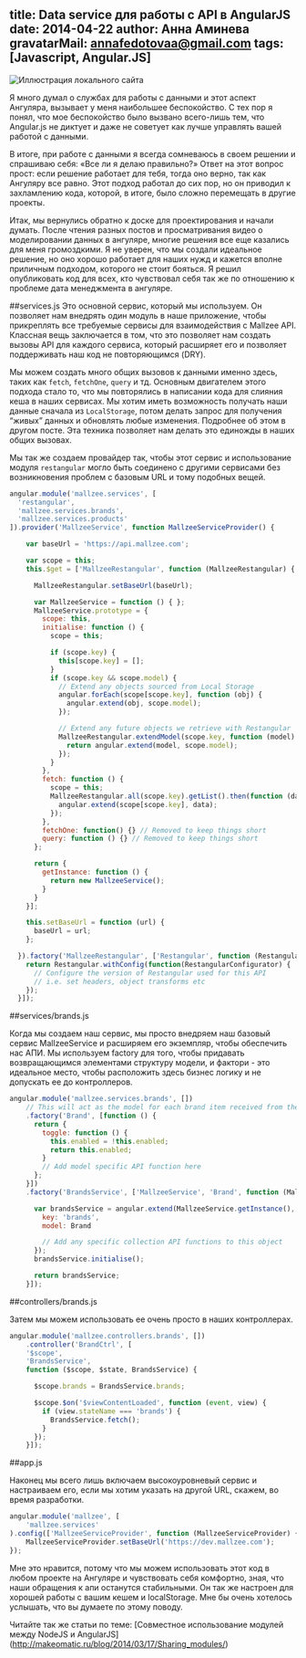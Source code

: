 title: Data service для работы с API в AngularJS
date: 2014-04-22
author: Анна Аминева
gravatarMail: annafedotovaa@gmail.com
tags: [Javascript, Angular.JS]
---

![Иллюстрация локального сайта](/blog/images/module.jpg)

Я много думал о службах для работы с данными и этот аспект Ангуляра, вызывает у меня наибольшее беспокойство. С тех пор я понял, что мое беспокойство было вызвано всего-лишь тем, что Angular.js не диктует и даже не советует как лучше управлять вашей работой с данными. 
<!-- more -->

В итоге, при работе с данными я всегда сомневаюсь в своем решении  и спрашиваю себя: «Все ли я делаю правильно?» Ответ на этот вопрос прост: если решение работает для тебя, тогда оно верно, так как Ангуляру все равно. Этот подход работал до сих пор, но он приводил к захламлению кода, которой, в итоге, было сложно перемещать в другие проекты.

Итак, мы вернулись обратно к доске для проектирования и начали думать.
После чтения разных постов и просматривания видео о моделировании данных в ангуляре, многие решения все еще казались для меня громоздкими. Я не уверен, что мы создали идеальное решение, но оно хорошо работает для наших нужд и кажется вполне приличным подходом, которого не стоит бояться. Я решил опубликовать код для всех, кто чувствовал себя так же по отношению к проблеме дата менеджмента в ангуляре.

##services.js
Это основной сервис, который мы используем. Он позволяет нам внедрять один модуль в наше приложение, чтобы прикреплять все требуемые сервисы для взаимодействия с Mallzee API. Классная вещь заключается в том, что это позволяет нам создать вызовы API для каждого сервиса, который расширяет его и позволяет поддерживать наш код не повторяющимся (DRY). 

Мы можем создать много общих вызовов к данными именно здесь, таких как `fetch`, `fetchOne`, `query` и тд. Основным двигателем этого подхода стало то, что мы повторялись в написании кода для слияния кеша в наших сервисах. Мы хотим иметь возможность получать наши данные сначала из `LocalStorage`, потом делать запрос для получения “живых” данных и обновлять любые изменения. Подробнее об этом в другом посте. Эта техника позволяет нам делать это единожды в наших общих вызовах.

Мы так же создаем провайдер так, чтобы этот сервис и использование модуля `restangular` могло быть соединено с другими сервисами без возникновения проблем с базовым URL и тому подобных вещей.

```javascript
angular.module('mallzee.services', [
  'restangular',
  'mallzee.services.brands',
  'mallzee.services.products'
]).provider('MallzeeService', function MallzeeServiceProvider() {

    var baseUrl = 'https://api.mallzee.com';

    var scope = this;
    this.$get = ['MallzeeRestangular', function (MallzeeRestangular) {

      MallzeeRestangular.setBaseUrl(baseUrl);

      var MallzeeService = function () { };
      MallzeeService.prototype = {
        scope: this,
        initialise: function () {
          scope = this;

          if (scope.key) {
            this[scope.key] = [];
          }
          if (scope.key && scope.model) {
            // Extend any objects sourced from Local Storage
            angular.forEach(scope[scope.key], function (obj) {
              angular.extend(obj, scope.model);
            });

            // Extend any future objects we retrieve with Restangular
            MallzeeRestangular.extendModel(scope.key, function (model) {
              return angular.extend(model, scope.model);
            });
          }
        },
        fetch: function () {
          scope = this;
          MallzeeRestangular.all(scope.key).getList().then(function (data) {
            angular.extend(scope[scope.key], data);
          });
        },
        fetchOne: function() {} // Removed to keep things short
        query: function () {} // Removed to keep things short
      };

      return {
        getInstance: function () {
          return new MallzeeService();
        }
      }
    }];

    this.setBaseUrl = function (url) {
      baseUrl = url;
    };

  }).factory('MallzeeRestangular', ['Restangular', function (Restangular) {
    return Restangular.withConfig(function(RestangularConfigurator) {
      // Configure the version of Restangular used for this API
      // i.e. set headers, object transforms etc
    });
  }]);
```

##services/brands.js

Когда мы создаем наш сервис, мы просто внедряем наш базовый сервис MallzeeService и расширяем его экземпляр, чтобы обеспечить нас АПИ.
Мы используем factory для того, чтобы придавать возвращающимся элементами структуру модели, и фактори - это идеальное место, чтобы расположить здесь бизнес логику и не допускать ее до контроллеров.

```javascript
angular.module('mallzee.services.brands', [])
    // This will act as the model for each brand item received from the API
    .factory('Brand', [function () {
      return {
        toggle: function () {
          this.enabled = !this.enabled;
          return this.enabled;
        }
        // Add model specific API function here
      };
    }])
    .factory('BrandsService', ['MallzeeService', 'Brand', function (MallzeeService, Brand) {

      var brandsService = angular.extend(MallzeeService.getInstance(), {
        key: 'brands',
        model: Brand

        // Add any specific collection API functions to this object
      });
      brandsService.initialise();

      return brandsService;
    }]);

```

##controllers/brands.js

Затем мы можем использовать ее очень просто в наших контроллерах.

```javascript
angular.module('mallzee.controllers.brands', [])
    .controller('BrandCtrl', [
    '$scope',
    'BrandsService',
    function ($scope, $state, BrandsService) {

      $scope.brands = BrandsService.brands;

      $scope.$on('$viewContentLoaded', function (event, view) {
        if (view.stateName === 'brands') {
          BrandsService.fetch();
        }
      });
    }]);
```

##app.js

Наконец мы всего лишь включаем высокоуровневый сервис и настраиваем его, если мы хотим указать на другой URL, скажем, во время разработки.

```javascript
angular.module('mallzee', [
    'mallzee.services'
).config(['MallzeeServiceProvider', function (MallzeeServiceProvider) {
    MallzeeServiceProvider.setBaseUrl('https://dev.mallzee.com');
});
```
 
Мне это нравится, потому что мы можем использовать этот код в любом проекте на Ангуляре и чувствовать себя комфортно, зная, что наши обращения к апи останутся стабильными. Он так же настроен для хорошей работы с вашим кешем и localStorage.
Мне бы очень хотелось услышать, что вы думаете по этому поводу.

Читайте так же статьи по теме: [Совместное использование модулей между NodeJS и AngularJS] (http://makeomatic.ru/blog/2014/03/17/Sharing_modules/)
